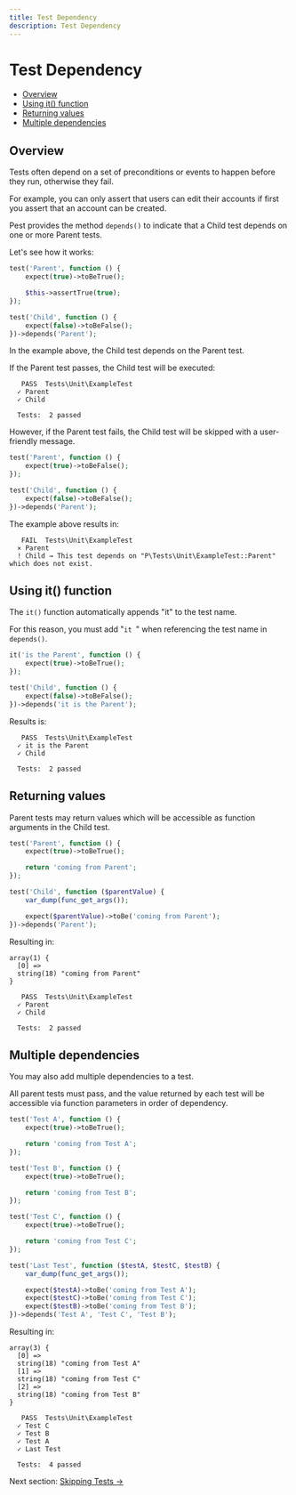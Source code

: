 ```yaml
---
title: Test Dependency
description: Test Dependency
---
```


# Test Dependency

- [Overview](#overview)
- [Using it() function](#using-it-function)
- [Returning values](#returning-values)
- [Multiple dependencies](#multiple-dependencies)

<a name="overview"></a>

## Overview

Tests often depend on a set of preconditions or events to happen before they run, otherwise they fail.

For example, you can only assert that users can edit their accounts if first you assert that an account can be created.

Pest provides the method `depends()` to indicate that a Child test depends on one or more Parent tests.

Let's see how it works:

```php
test('Parent', function () {
    expect(true)->toBeTrue();

    $this->assertTrue(true);
});

test('Child', function () {
    expect(false)->toBeFalse();
})->depends('Parent');
```

In the example above, the Child test depends on the Parent test.

If the Parent test passes, the Child test will be executed:

```plain
   PASS  Tests\Unit\ExampleTest
  ✓ Parent
  ✓ Child

  Tests:  2 passed
```

However, if the Parent test fails, the Child test will be skipped with a user-friendly message.

```php
test('Parent', function () {
    expect(true)->toBeFalse();
});

test('Child', function () {
    expect(false)->toBeFalse();
})->depends('Parent');
```

The example above results in:

```plain
   FAIL  Tests\Unit\ExampleTest
  ⨯ Parent
  ! Child → This test depends on "P\Tests\Unit\ExampleTest::Parent" which does not exist.
```

<a name="using-it-function"></a>

## Using it() function

 The `it()` function automatically appends "it" to the test name.

For this reason, you must add  "`it `" when referencing the test name in `depends()`.

```php
it('is the Parent', function () {
    expect(true)->toBeTrue();
});

test('Child', function () {
    expect(false)->toBeFalse();
})->depends('it is the Parent');
```

Results is:

```plain
   PASS  Tests\Unit\ExampleTest
  ✓ it is the Parent
  ✓ Child

  Tests:  2 passed
```

<a name="returning-values"></a>

## Returning values

Parent tests may return values which will be accessible as function arguments in the Child test.

```php
test('Parent', function () {
    expect(true)->toBeTrue();

    return 'coming from Parent';
});

test('Child', function ($parentValue) {
    var_dump(func_get_args());

    expect($parentValue)->toBe('coming from Parent');
})->depends('Parent');
```

Resulting in:

```plain
array(1) {
  [0] =>
  string(18) "coming from Parent"
}

   PASS  Tests\Unit\ExampleTest
  ✓ Parent
  ✓ Child

  Tests:  2 passed
```

<a name="multiple-dependencies"></a>

## Multiple dependencies

You may also add multiple dependencies to a test.

All parent tests must pass, and the value returned by each test will be accessible via function parameters in order of dependency.


```php
test('Test A', function () {
    expect(true)->toBeTrue();

    return 'coming from Test A';
});

test('Test B', function () {
    expect(true)->toBeTrue();

    return 'coming from Test B';
});

test('Test C', function () {
    expect(true)->toBeTrue();

    return 'coming from Test C';
});

test('Last Test', function ($testA, $testC, $testB) {
    var_dump(func_get_args());

    expect($testA)->toBe('coming from Test A');
    expect($testC)->toBe('coming from Test C');
    expect($testB)->toBe('coming from Test B');
})->depends('Test A', 'Test C', 'Test B');
```

Resulting in:

```plain
array(3) {
  [0] =>
  string(18) "coming from Test A"
  [1] =>
  string(18) "coming from Test C"
  [2] =>
  string(18) "coming from Test B"
}

   PASS  Tests\Unit\ExampleTest
  ✓ Test C
  ✓ Test B
  ✓ Test A
  ✓ Last Test

  Tests:  4 passed
```

Next section: [Skipping Tests →](/docs/skipping-tests)
